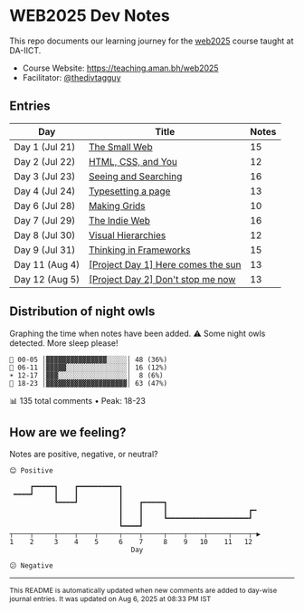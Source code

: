 # WEB2025 Dev Notes

This repo documents our learning journey for the [web2025](https://teaching.aman.bh/web2025) course taught at DA-IICT.

- Course Website: https://teaching.aman.bh/web2025
- Facilitator: [@thedivtagguy](https://github.com/thedivtagguy)


## Entries

| Day | Title | Notes |
|-----|-------|-------|
| Day 1 (Jul 21) | [The Small Web](https://github.com/open-making/web2025-dev-notes/issues/1) | 15 |
| Day 2 (Jul 22) | [HTML, CSS, and You](https://github.com/open-making/web2025-dev-notes/issues/3) | 12 |
| Day 3 (Jul 23) | [Seeing and Searching](https://github.com/open-making/web2025-dev-notes/issues/4) | 16 |
| Day 4 (Jul 24) | [Typesetting a page](https://github.com/open-making/web2025-dev-notes/issues/5) | 13 |
| Day 6 (Jul 28) | [Making Grids](https://github.com/open-making/web2025-dev-notes/issues/6) | 10 |
| Day 7 (Jul 29) | [The Indie Web](https://github.com/open-making/web2025-dev-notes/issues/7) | 16 |
| Day 8 (Jul 30) | [Visual Hierarchies](https://github.com/open-making/web2025-dev-notes/issues/8) | 12 |
| Day 9 (Jul 31) | [Thinking in Frameworks](https://github.com/open-making/web2025-dev-notes/issues/9) | 15 |
| Day 11 (Aug 4) | [[Project Day 1] Here comes the sun](https://github.com/open-making/web2025-dev-notes/issues/11) | 13 |
| Day 12 (Aug 5) | [[Project Day 2] Don't stop me now](https://github.com/open-making/web2025-dev-notes/issues/12) | 13 |


## Distribution of night owls

Graphing the time when notes have been added. ⚠️ Some night owls detected. More sleep please!

```
🌙 00-05 │▓▓▓▓▓▓▓▓▓▓▓▓▓▓▓░░░░░│ 48 (36%)
🌅 06-11 │▓▓▓▓▓░░░░░░░░░░░░░░░│ 16 (12%)
☀️ 12-17 │▓▓▓░░░░░░░░░░░░░░░░░│  8 (6%)
🌆 18-23 │▓▓▓▓▓▓▓▓▓▓▓▓▓▓▓▓▓▓▓▓│ 63 (47%)
```
📊 135 total comments • Peak: 18-23

## How are we feeling?

Notes are positive, negative, or neutral?

```
😊 Positive

     ┏━━━━━┓    ┏━━━━━━━━━━┓                                  
 ━━━━┛     ┃    ┃          ┃                                  
           ┗━━━━┛          ┃    ┏━━━━━┓                       
                           ┃    ┃     ┃                    ┏━ 
                           ┃    ┃     ┗━━━━━━━━━━━━━━━━━━━━┛  
                           ┗━━━━┛                             
┬────┬─────┬────┬────┬─────┬────┬─────┬────┬────┬─────┬────┬─▶
1    2     3    4    5     6    7     8    9   10    11   12  
                              Day                              

😕 Negative
```

---

<span style="font-size: 12px;">This README is automatically updated when new comments are added to day-wise journal entries. It was updated on Aug 6, 2025 at 08:33 PM IST</span>
